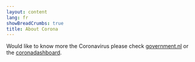 ```yaml
---
layout: content
lang: fr
showBreadCrumbs: true
title: About Corona
---
```




Would like to know more the Coronavirus please check [government.nl](https://www.government.nl/) or the [coronadashboard](https://coronadashboard.rijksoverheid.nl).
